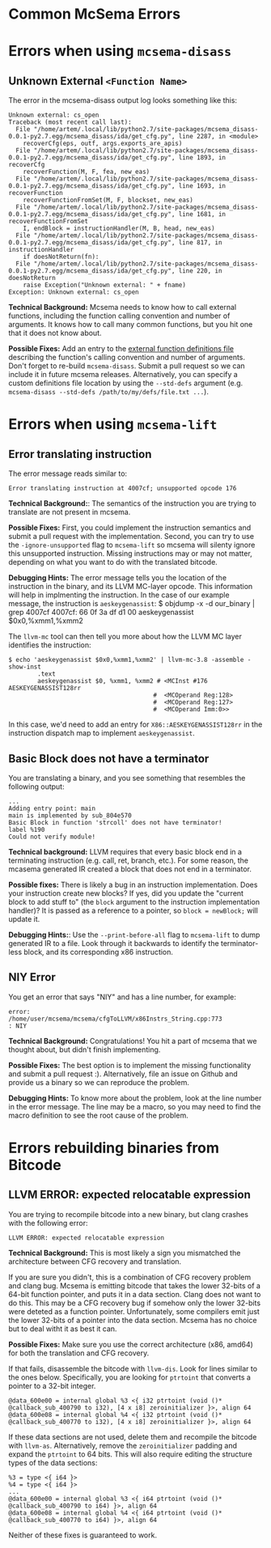# Common McSema Errors

# Errors when using `mcsema-disass`

## Unknown External `<Function Name>`

The error in the mcsema-disass output log looks something like this:

    Unknown external: cs_open
    Traceback (most recent call last):
      File "/home/artem/.local/lib/python2.7/site-packages/mcsema_disass-0.0.1-py2.7.egg/mcsema_disass/ida/get_cfg.py", line 2287, in <module>
        recoverCfg(eps, outf, args.exports_are_apis)
      File "/home/artem/.local/lib/python2.7/site-packages/mcsema_disass-0.0.1-py2.7.egg/mcsema_disass/ida/get_cfg.py", line 1893, in recoverCfg
        recoverFunction(M, F, fea, new_eas)
      File "/home/artem/.local/lib/python2.7/site-packages/mcsema_disass-0.0.1-py2.7.egg/mcsema_disass/ida/get_cfg.py", line 1693, in recoverFunction
        recoverFunctionFromSet(M, F, blockset, new_eas)
      File "/home/artem/.local/lib/python2.7/site-packages/mcsema_disass-0.0.1-py2.7.egg/mcsema_disass/ida/get_cfg.py", line 1681, in recoverFunctionFromSet
        I, endBlock = instructionHandler(M, B, head, new_eas)
      File "/home/artem/.local/lib/python2.7/site-packages/mcsema_disass-0.0.1-py2.7.egg/mcsema_disass/ida/get_cfg.py", line 817, in instructionHandler
        if doesNotReturn(fn):
      File "/home/artem/.local/lib/python2.7/site-packages/mcsema_disass-0.0.1-py2.7.egg/mcsema_disass/ida/get_cfg.py", line 220, in doesNotReturn
        raise Exception("Unknown external: " + fname)
    Exception: Unknown external: cs_open

**Technical Background:** Mcsema needs to know how to call external functions, including the function calling convention and number of arguments. It knows how to call many common functions, but you hit one that it does not know about.

**Possible Fixes:** Add an entry to the [external function definitions file](https://github.com/trailofbits/mcsema/tree/master/tools/mcsema_disass/defs) describing the function's calling convention and number of arguments. Don't forget to re-build `mcsema-disass`. Submit a pull request so we can include it in future mcsema releases. Alternatively, you can specify a custom definitions file location by using the `--std-defs` argument (e.g. `mcsema-disass --std-defs /path/to/my/defs/file.txt ...`). 

# Errors when using `mcsema-lift`

## Error translating instruction

The error message reads similar to:

    Error translating instruction at 4007cf; unsupported opcode 176

**Technical Background:**: The semantics of the instruction you are trying to translate are not present in mcsema.

**Possible Fixes:** First, you could implement the instruction semantics and submit a pull request with the implementation. Second, you can try to use the `-ignore-unsupported` flag to `mcsema-lift` so mcsema will silenty ignore this unsupported instruction. Missing instructions may or may not matter, depending on what you want to do with the translated bitcode.

**Debugging Hints:** The error message tells you the location of the instruction in the binary, and its LLVM MC-layer opcode. This information will help in implmenting the instruction. In the case of our example message, the instruction is `aeskeygenassist`:
    $ objdump -x -d our_binary | grep 4007cf
      4007cf:       66 0f 3a df d1 00       aeskeygenassist $0x0,%xmm1,%xmm2

The `llvm-mc` tool can then tell you more about how the LLVM MC layer identifies the instruction:

    $ echo 'aeskeygenassist $0x0,%xmm1,%xmm2' | llvm-mc-3.8 -assemble -show-inst
            .text
            aeskeygenassist $0, %xmm1, %xmm2 # <MCInst #176 AESKEYGENASSIST128rr
                                            #  <MCOperand Reg:128>
                                            #  <MCOperand Reg:127>
                                            #  <MCOperand Imm:0>>

In this case, we'd need to add an entry for `X86::AESKEYGENASSIST128rr` in the instruction dispatch map to implement `aeskeygenassist`.

## Basic Block does not have a terminator

You are translating a binary, and you see something that resembles the following output:

    ...
    Adding entry point: main
    main is implemented by sub_804e570
    Basic Block in function 'strcoll' does not have terminator!
    label %190
    Could not verify module!

**Technical background:** LLVM requires that every basic block end in a terminating instruction (e.g. call, ret, branch, etc.). For some reason, the mcasema generated IR created a block that does not end in a terminator.

**Possible fixes:** There is likely a bug in an instruction implementation. Does your instruction create new blocks? If yes, did you update the "current block to add stuff to" (the `block` argument to the instruction implementation handler)? It is passed as a reference to a pointer, so `block = newBlock;` will update it.

**Debugging Hints:**: Use the `--print-before-all` flag to `mcsema-lift` to dump generated IR to a file. Look through it backwards to identify the terminator-less block, and its corresponding x86 instruction.


## NIY Error

You get an error that says "NIY" and has a line number, for example:

    error:
    /home/user/mcsema/mcsema/cfgToLLVM/x86Instrs_String.cpp:773
    : NIY

**Technical Background:** Congratulations! You hit a part of mcsema that we thought about, but didn't finish implementing. 

**Possible Fixes:** The best option is to implement the missing functionality and submit a pull request :). Alternatively, file an issue on Github and provide us a binary so we can reproduce the problem.

**Debugging Hints:** To know more about the problem, look at the line number in the error message. The line may be a macro, so you may need to find the macro definition to see the root cause of the problem.

# Errors rebuilding binaries from Bitcode

## LLVM ERROR: expected relocatable expression

You are trying to recompile bitcode into a new binary, but clang crashes with the following error:

    LLVM ERROR: expected relocatable expression

**Technical Background:** This is most likely a sign you mismatched the architecture between CFG recovery and translation. 

If you are sure you didn't, this is a combination of CFG recovery problem and clang bug. Mcsema is emitting bitcode that takes the lower 32-bits of a 64-bit function pointer, and puts it in a data section. Clang does not want to do this. This may be a CFG recovery bug if somehow only the lower 32-bits were deteted as a function pointer. Unfortunately, some compilers emit just the lower 32-bits of a pointer into the data section. Mcsema has no choice but to deal witht it as best it can.

**Possible Fixes:** Make sure you use the correct architecture (x86, amd64) for both the translation and CFG recovery.

If that fails, disassemble the bitcode with `llvm-dis`. Look for lines similar to the ones below. Specifically, you are looking for `ptrtoint` that converts a pointer to a 32-bit integer.

    @data_600e00 = internal global %3 <{ i32 ptrtoint (void ()* @callback_sub_400790 to i32), [4 x i8] zeroinitializer }>, align 64
    @data_600e08 = internal global %4 <{ i32 ptrtoint (void ()* @callback_sub_400770 to i32), [4 x i8] zeroinitializer }>, align 64

If these data sections are not used, delete them and recompile the bitcode with `llvm-as`. Alternatively, remove the `zeroinitializer` padding and expand the `ptrtoint` to 64 bits. This will also require editing the structure types of the data sections:

    %3 = type <{ i64 }>
    %4 = type <{ i64 }>
    ...
    @data_600e00 = internal global %3 <{ i64 ptrtoint (void ()* @callback_sub_400790 to i64) }>, align 64
    @data_600e08 = internal global %4 <{ i64 ptrtoint (void ()* @callback_sub_400770 to i64) }>, align 64

Neither of these fixes is guaranteed to work.

